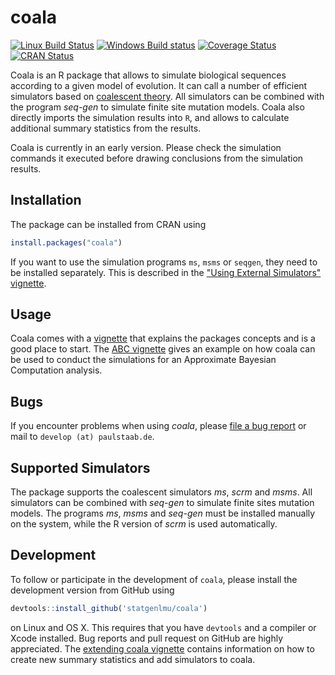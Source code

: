 coala
=====

[![Linux Build Status](https://travis-ci.org/statgenlmu/coala.png?branch=master)](https://travis-ci.org/statgenlmu/coala) 
[![Windows Build status](https://ci.appveyor.com/api/projects/status/uoduv0q64ddnqfva/branch/master?svg=true)](https://ci.appveyor.com/project/paulstaab/coala-02w83/branch/master)
[![Coverage Status](https://coveralls.io/repos/statgenlmu/coala/badge.svg?branch=master)](https://coveralls.io/r/statgenlmu/coala)
[![CRAN Status](http://www.r-pkg.org/badges/version/coala)](http://cran.r-project.org/web/packages/coala)

Coala is an R package that allows to simulate biological sequences according
to a given model of evolution.  It can call a number of efficient 
simulators based on
[coalescent theory](https://en.wikipedia.org/wiki/Coalescent_theory). 
All simulators can be combined with the program _seq-gen_ to simulate finite 
site mutation models. 
Coala also directly imports the simulation results into `R`, and allows to
calculate additional summary statistics from the results.

Coala is currently in an early version. Please check the simulation commands it 
executed before drawing conclusions from the simulation results.


Installation
------------

The package can be installed from CRAN using

```R
install.packages("coala")
```

If you want to use the simulation programs `ms`, `msms` or `seqgen`, 
they need to be installed separately. This is described in the 
["Using External Simulators" vignette](https://cran.r-project.org/web/packages/coala/vignettes/coala-install.html).


Usage
-----
Coala comes with a
[vignette](https://cran.r-project.org/web/packages/coala/vignettes/coala-intro.html)
that explains the packages concepts and is a good place to start.
The [ABC vignette](https://cran.r-project.org/web/packages/coala/vignettes/coala-abc.html) gives an example
on how coala can be used to conduct the simulations for an Approximate Bayesian
Computation analysis.


Bugs
----
If you encounter problems when using _coala_, please 
[file a bug report](https://github.com/statgenlmu/coala/issues) or mail to
`develop (at) paulstaab.de`.


Supported Simulators
--------------------
The package supports the coalescent simulators _ms_, _scrm_ and _msms_.
All simulators can be combined with _seq-gen_ to simulate finite sites 
mutation models. The programs _ms_, _msms_ and _seq-gen_ must be installed 
manually on the system, while the R version of _scrm_ is used automatically.


Development
-----------
To follow or participate in the development of `coala`, please install the 
development version from GitHub using

```R
devtools::install_github('statgenlmu/coala')
```

on Linux and OS X. This requires that you have `devtools` and a compiler or 
Xcode installed. Bug reports and pull request on GitHub are highly appreciated.
The [extending coala vignette](https://cran.r-project.org/web/packages/coala/vignettes/coala-extend.html)
contains information on how to create new summary statistics and add simulators
to coala.
